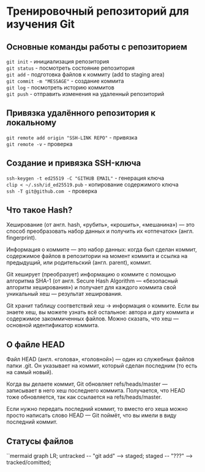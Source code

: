 # Тренировочный репозиторий для изучения Git
## Основные команды работы с репозиторием
`git init` - инициализация репозитория  
`git status` - посмотреть состояние репозитория  
`git add` - подготовка файлов к коммиту (add to staging area)  
`git commit -m "MESSAGE"` - создание коммита  
`git log` - посмотреть историю коммитов  
`git push` - отправить изменения на удаленный репозиторий

## Привязка удалённого репозитория к локальному
`git remote add origin "SSH-LINK REPO"` - привязка  
`git remote -v` - проверка

## Создание и привязка SSH-ключа
`ssh-keygen -t ed25519 -C "GITHUB EMAIL"` - генерация ключа  
`clip < ~/.ssh/id_ed25519.pub` - копирование содержимого ключа  
`ssh -T git@github.com ` - проверка


## Что такое Hash?
Хеширование (от англ. hash, «рубить», «крошить», «мешанина») — это способ преобразовать набор данных и получить их «отпечаток» (англ. fingerprint).  

Информация о коммите — это набор данных: когда был сделан коммит, содержимое файлов в репозитории на момент коммита и ссылка на предыдущий, или родительский (англ. parent), коммит.

Git хеширует (преобразует) информацию о коммите с помощью алгоритма SHA-1 (от англ. Secure Hash Algorithm — «безопасный алгоритм хеширования») и получает для каждого коммита свой уникальный хеш — результат хеширования.

Git хранит таблицу соответствий хеш → информация о коммите. Если вы знаете хеш, вы можете узнать всё остальное: автора и дату коммита и содержимое закоммиченных файлов. Можно сказать, что хеш — основной идентификатор коммита.

## О файле HEAD
Файл HEAD (англ. «голова», «головной») — один из служебных файлов папки .git. Он указывает на коммит, который сделан последним (то есть на самый новый).

Когда вы делаете коммит, Git обновляет refs/heads/master — записывает в него хеш последнего коммита. Получается, что HEAD тоже обновляется, так как ссылается на refs/heads/master.

Если нужно передать последний коммит, то вместо его хеша можно просто написать слово HEAD — Git поймёт, что вы имели в виду последний коммит.

## Статусы файлов
``mermaid
graph LR;
  untracked -- "git add" --> staged;
  staged    -- "???"     --> tracked/comitted;
``` 

